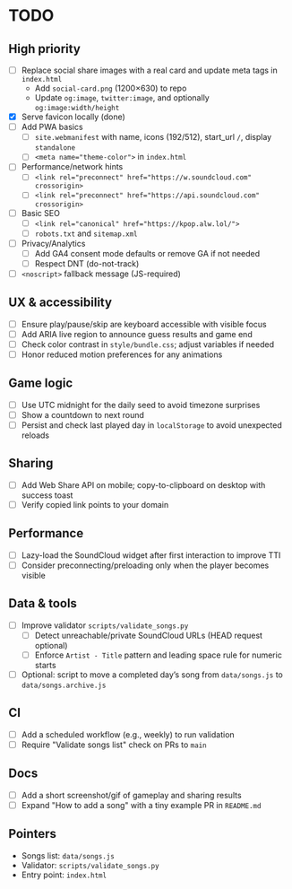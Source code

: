# TODO

## High priority
- [ ] Replace social share images with a real card and update meta tags in `index.html`
  - Add `social-card.png` (1200×630) to repo
  - Update `og:image`, `twitter:image`, and optionally `og:image:width/height`
- [x] Serve favicon locally (done)
- [ ] Add PWA basics
  - [ ] `site.webmanifest` with name, icons (192/512), start_url `/`, display `standalone`
  - [ ] `<meta name="theme-color">` in `index.html`
- [ ] Performance/network hints
  - [ ] `<link rel="preconnect" href="https://w.soundcloud.com" crossorigin>`
  - [ ] `<link rel="preconnect" href="https://api.soundcloud.com" crossorigin>`
- [ ] Basic SEO
  - [ ] `<link rel="canonical" href="https://kpop.alw.lol/">`
  - [ ] `robots.txt` and `sitemap.xml`
- [ ] Privacy/Analytics
  - [ ] Add GA4 consent mode defaults or remove GA if not needed
  - [ ] Respect DNT (do-not-track)
- [ ] `<noscript>` fallback message (JS-required)

## UX & accessibility
- [ ] Ensure play/pause/skip are keyboard accessible with visible focus
- [ ] Add ARIA live region to announce guess results and game end
- [ ] Check color contrast in `style/bundle.css`; adjust variables if needed
- [ ] Honor reduced motion preferences for any animations

## Game logic
- [ ] Use UTC midnight for the daily seed to avoid timezone surprises
- [ ] Show a countdown to next round
- [ ] Persist and check last played day in `localStorage` to avoid unexpected reloads

## Sharing
- [ ] Add Web Share API on mobile; copy-to-clipboard on desktop with success toast
- [ ] Verify copied link points to your domain

## Performance
- [ ] Lazy-load the SoundCloud widget after first interaction to improve TTI
- [ ] Consider preconnecting/preloading only when the player becomes visible

## Data & tools
- [ ] Improve validator `scripts/validate_songs.py`
  - [ ] Detect unreachable/private SoundCloud URLs (HEAD request optional)
  - [ ] Enforce `Artist - Title` pattern and leading space rule for numeric starts
- [ ] Optional: script to move a completed day’s song from `data/songs.js` to `data/songs.archive.js`

## CI
- [ ] Add a scheduled workflow (e.g., weekly) to run validation
- [ ] Require "Validate songs list" check on PRs to `main`

## Docs
- [ ] Add a short screenshot/gif of gameplay and sharing results
- [ ] Expand "How to add a song" with a tiny example PR in `README.md`

## Pointers
- Songs list: `data/songs.js`
- Validator: `scripts/validate_songs.py`
- Entry point: `index.html`